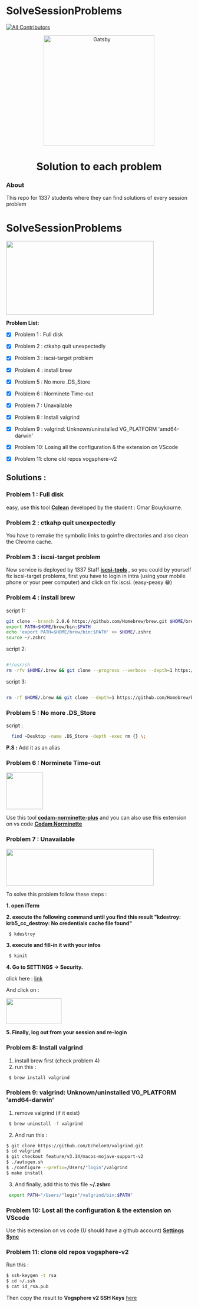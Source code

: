 # SolveSessionProblems

[![All Contributors](https://img.shields.io/badge/all_contributors-1-red.svg?style=flat-square)](#contributors-)


<p align="center">
  <a href="http://1337.ma/"Solve Session Problems">
    <img alt="Gatsby" src="https://i.imgur.com/jm1e5Hk.jpg" width="300" />
  </a>
</p>
<h1 align="center">
  Solution to each problem
</h1>

### About

This repo for 1337 students where they can find solutions of every session problem 



# SolveSessionProblems

<img src="https://images.yourstory.com/cs/wordpress/2018/02/image_2.png" width="400" height="200">



**Problem List:**

- [x] Problem 1 : Full disk
- [x] Problem 2 : ctkahp quit unexpectedly
- [x] Problem 3 : iscsi-target problem
- [x] Problem 4 : install brew 
- [x] Problem 5 : No more .DS_Store
- [x] Problem 6 : Norminete Time-out
- [x] Problem 7 : Unavailable
- [x] Problem 8 : Install valgrind
- [x] Problem 9 : valgrind: Unknown/uninstalled VG_PLATFORM 'amd64-darwin'
- [x] Problem 10: Losing all the configuration & the extension on VScode
- [x] Problem 11: clone old repos vogsphere-v2


## Solutions : 


### Problem 1 : Full disk

easy, use this tool **[Cclean](https://github.com/su-omb/Cleaner_42)** developed by the student : Omar Bouykourne.

### Problem 2 : ctkahp quit unexpectedly

You have to remake the symbolic links to goinfre directories and also clean the Chrome cache.

### Problem 3 : iscsi-target problem 

New service is deployed by 1337 Staff **[iscsi-tools](https://iscsi-tools.1337.ma)** , so you could by yourself fix iscsi-target problems, first you have to login in intra (using your mobile phone or your peer computer) and click on fix iscsi. (easy-peasy 😁)

### Problem 4 : install brew 

script 1:

```sh
git clone --branch 2.0.6 https://github.com/Homebrew/brew.git $HOME/brew
export PATH=$HOME/brew/bin:$PATH
echo 'export PATH=$HOME/brew/bin:$PATH' >> $HOME/.zshrc
source ~/.zshrc
```

script 2:

```sh

#!/usr/sh 
rm -rfv $HOME/.brew && git clone --progress --verbose --depth=1 https://github.com/Homebrew/brew $HOME/.brew && echo 'export PATH=$HOME/.brew/bin:$PATH' >> $HOME/.zshrc && source $HOME/.zshrc && brew update -v 
```

script 3:

```sh

rm -rf $HOME/.brew && git clone --depth=1 https://github.com/Homebrew/brew $HOME/.brew && export PATH=$HOME/.brew/bin:$PATH && brew update && echo "export PATH=$HOME/.brew/bin:$PATH" >> ~/.zshrc
```



### Problem 5 : No more .DS_Store

script :
```sh
  find ~Desktop -name .DS_Store -depth -exec rm {} \; 
```
**P.S :** Add it as an alias  

### Problem 6 : Norminete Time-out

<img src="https://thijsdejong.gallerycdn.vsassets.io/extensions/thijsdejong/codam-norminette/19.10.1/1572359486186/Microsoft.VisualStudio.Services.Icons.Default" width="100" height="100">

Use this tool **[codam-norminette-plus](https://github.com/thijsdejong/codam-norminette-plus)** and you can also use this extension on vs code **[Codam Norminette](https://marketplace.visualstudio.com/items?itemName=thijsdejong.codam-norminette)**


### Problem 7 : Unavailable

<img src="https://i.imgur.com/c4uy3cM.png" width="400" height="100">

To solve this problem follow these steps : 

**1. open iTerm** 


**2. execute the following command until you find this result "kdestroy: krb5_cc_destroy: No credentials cache file found"** 

```sh
 $ kdestroy
```

**3. execute and fill-in it with your infos** 
```sh
 $ kinit
```

**4. Go to SETTINGS -> Security.**

click here : [link](https://profile.intra.42.fr/securities)

And click on :

<img src="https://i.imgur.com/eer6D71.png" width="150" height="70">

**5. Finally, log out from your session and re-login**


### Problem 8: Install valgrind

1. install brew first (check problem 4)
2. run this :

```sh
 $ brew install valgrind
```
### Problem 9: valgrind: Unknown/uninstalled VG_PLATFORM 'amd64-darwin' 

1. remove valgrind (if it exist)
```sh
 $ brew uninstall -f valgrind
```
2. And run this :

```sh
$ git clone https://github.com/Echelon9/valgrind.git
$ cd valgrind
$ git checkout feature/v3.14/macos-mojave-support-v2
$ ./autogen.sh
$ ./configure --prefix=/Users/"login"/valgrind
$ make install
```
3. And finally, add this to this file **~/.zshrc**
```sh
 export PATH="/Users/"login"/valgrind/bin:$PATH"
```
### Problem 10: Lost all the configuration & the extension on VScode 

Use this extension on vs code (U should have a github account) **[Settings Sync](https://marketplace.visualstudio.com/items?itemName=Shan.code-settings-sync)**

### Problem 11: clone old repos vogsphere-v2

Run this :
```sh
$ ssh-keygen -t rsa
$ cd ~/.ssh
$ cat id_rsa.pub
```
Then copy the result to **Vogsphere v2 SSH Keys** [here](https://profile.intra.42.fr/gitlab_users/new)





